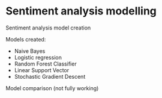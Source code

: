 # Sentiment analysis modelling
Sentiment analysis model creation

Models created:

* Naive Bayes
* Logistic regression
* Random Forest Classifier
* Linear Support Vector
* Stochastic Gradient Descent

Model comparison (not fully working)
